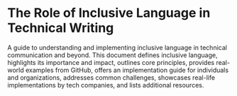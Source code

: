 # The Role of Inclusive Language in Technical Writing 

A guide to understanding and implementing inclusive language in technical communication and beyond. This document defines inclusive language, highlights its importance and impact, outlines core principles, provides real-world examples from GitHub, offers an implementation guide for individuals and organizations, addresses common challenges, showcases real-life implementations by tech companies, and lists additional resources.



